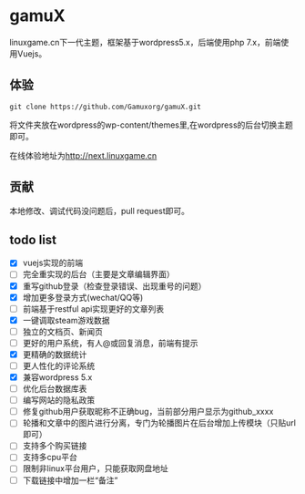 # gamuX

linuxgame.cn下一代主题，框架基于wordpress5.x，后端使用php 7.x，前端使用Vuejs。

## 体验

```shell
git clone https://github.com/Gamuxorg/gamuX.git
```

将文件夹放在wordpress的wp-content/themes里,在wordpress的后台切换主题即可。

在线体验地址为<http://next.linuxgame.cn>

## 贡献

本地修改、调试代码没问题后，pull request即可。

## todo list

* [x] vuejs实现的前端
* [ ] 完全重实现的后台（主要是文章编辑界面）
* [x] 重写github登录（检查登录错误、出现重号的问题）
* [x] 增加更多登录方式(wechat/QQ等)
* [ ] 前端基于restful api实现更好的文章列表
* [x] 一键调取steam游戏数据
* [ ] 独立的文档页、新闻页
* [ ] 更好的用户系统，有人@或回复消息，前端有提示
* [x] 更精确的数据统计
* [ ] 更人性化的评论系统
* [x] 兼容wordpress 5.x
* [ ] 优化后台数据库表
* [ ] 编写网站的隐私政策
* [ ] 修复github用户获取昵称不正确bug，当前部分用户显示为github_xxxx
* [ ] 轮播和文章中的图片进行分离，专门为轮播图片在后台增加上传模块（只贴url即可）
* [ ] 支持多个购买链接
* [ ] 支持多cpu平台
* [ ] 限制非linux平台用户，只能获取网盘地址
* [ ] 下载链接中增加一栏“备注”
